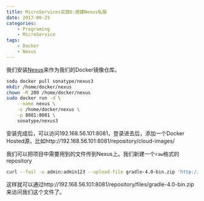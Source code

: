 ```yaml
---
title: MicroServices实践6:搭建Nexus私服
date: 2017-06-25
categories:  
    - Programing
    - MicroService
tags:
	- Docker
	- Nexus
---
```


我们安装[Nexus](https://store.docker.com/community/images/sonatype/nexus3)来作为我们的Docker镜像仓库。
<!--more-->
```bash
sodu docker pull sonatype/nexus3
mkdir /home/docker/nexus
chown -R 200 /home/docker/nexus
sudo docker run -d \
    --name nexus \
    -v /home/docker/nexus \
    -p 8081:8081 \
    sonatype/nexus3
```
安装完成后，可以访问192.168.56.101:8081，登录进去后，添加一个Docker Hosted源，比如http://192.168.56.101:8081/repository/cloud-images/

我们可以把项目中需要用到的文件传到Nexus上。我们新建一个`raw`格式的repository
```bash
curl --fail -u admin:admin123 --upload-file gradle-4.0-bin.zip 'http://192.168.56.101:8081/repository/files/'
```
这样就可以通过http://192.168.56.101:8081/repository/files/gradle-4.0-bin.zip 来访问我们这个文件了。